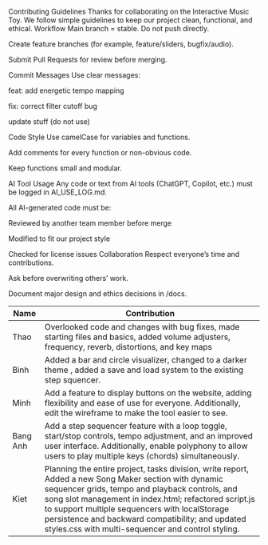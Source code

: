Contributing Guidelines
Thanks for collaborating on the Interactive Music Toy.
 We follow simple guidelines to keep our project clean, functional, and ethical.
Workflow
Main branch = stable. Do not push directly.

 
Create feature branches (for example, feature/sliders, bugfix/audio).


Submit Pull Requests for review before merging.


Commit Messages
Use clear messages:


feat: add energetic tempo mapping


fix: correct filter cutoff bug


update stuff (do not use)


Code Style
Use camelCase for variables and functions.


Add comments for every function or non-obvious code.


Keep functions small and modular.


AI Tool Usage
Any code or text from AI tools (ChatGPT, Copilot, etc.) must be logged in AI_USE_LOG.md.


All AI-generated code must be:


Reviewed by another team member before merge


Modified to fit our project style


Checked for license issues
Collaboration
Respect everyone’s time and contributions.


Ask before overwriting others’ work.


Document major design and ethics decisions in /docs.

| Name | Contribution |
|------|---------------|
| Thao | Overlooked code and changes with bug fixes, made starting files and basics, added volume adjusters, frequency, reverb, distortions, and key maps |
| Binh | Added a bar and circle visualizer, changed to a darker theme , added a save and load system to the existing step squencer. |
| Minh | Add a feature to display buttons on the website, adding flexibility and ease of use for everyone. Additionally, edit the wireframe to make the tool easier to see. |
| Bang Anh | Add a step sequencer feature with a loop toggle, start/stop controls, tempo adjustment, and an improved user interface. Additionally, enable polyphony to allow users to play multiple keys (chords) simultaneously. |
| Kiet | Planning the entire project, tasks division, write report, Added a new Song Maker section with dynamic sequencer grids, tempo and playback controls, and song slot management in index.html; refactored script.js to support multiple sequencers with localStorage persistence and backward compatibility; and updated styles.css with multi-sequencer and control styling.|

